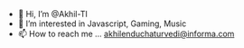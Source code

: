 - 👋 Hi, I’m @Akhil-TI
- 👀 I’m interested in Javascript, Gaming, Music
- 📫 How to reach me ... akhilenduchaturvedi@informa.com

<!---
Akhil-TI/Akhil-TI is a ✨ special ✨ repository because its `README.md` (this file) appears on your GitHub profile.
You can click the Preview link to take a look at your changes.
--->
